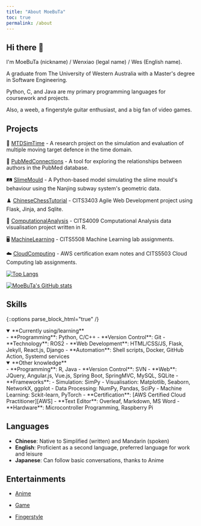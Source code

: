 ```yaml
---
title: "About MoeBuTa"
toc: true
permalink: /about
---
```


## Hi there 👋

I'm MoeBuTa (nickname) / Wenxiao (legal name) / Wes (English name).
 
A graduate from The University of Western Australia with a Master's degree in Software Engineering.

Python, C, and Java are my primary programming languages for coursework and projects.

Also, a weeb, a fingerstyle guitar enthusiast, and a big fan of video games.

## Projects

🔐 [MTDSimTime](https://github.com/MoeBuTa/MTDSimTime) - A research project on the simulation and evaluation of multiple moving target defence in the time domain.

🏥 [PubMedConnections](https://github.com/PubMedConnections/PubMedConnections) - A tool for exploring the relationships between authors in the PubMed database. 

🛤️ [SlimeMould](https://github.com/MoeBuTa/SlimeMould) - A Python-based model simulating the slime mould's behaviour using the Nanjing subway system's geometric data.

♟️ [ChineseChessTutorial](https://github.com/MoeBuTa/ChineseChessTutorial) - CITS3403 Agile Web Development project using Flask, Jinja, and Sqlite.

🔢 [ComputationalAnalysis](https://github.com/MoeBuTa/ComputationalAnalysis) - CITS4009 Computational Analysis data visualisation project written in R.

🖥️ [MachineLearning](https://github.com/MoeBuTa/MachineLearning) - CITS5508 Machine Learning lab assignments.

☁️ [CloudComputing](https://github.com/MoeBuTa/CloudComputing) - AWS certification exam notes and CITS5503 Cloud Computing lab assignments.

[![Top Langs](https://github-readme-stats.vercel.app/api/top-langs/?username=MoeBuTa&layout=compact&theme=tokyonight&card_width=500&langs_count=10)](https://github.com/MoeBuTa/github-readme-stats)

[![MoeBuTa's GitHub stats](https://github-readme-stats.vercel.app/api?username=MoeBuTa&theme=tokyonight&rank_icon=github&card_width=500)](https://github.com/MoeBuTa/github-readme-stats)


## Skills

{::options parse_block_html="true" /}


<details open markdown="1">
<summary> **Currently using/learning**
</summary>
 - **Programming**: Python, C/C++
 - **Version Control**: Git
 - **Technology**: ROS2
 - **Web Development**: HTML/CSS/JS, Flask, Jekyll, React.js, Django
 - **Automation**: Shell scripts, Docker, GitHub Action, Systemd services
</details>


<details open markdown="1">
<summary> **Other knowledge**
</summary>
 - **Programming**: R, Java
 - **Version Control**: SVN
 - **Web**: JQuery, Angular.js, Vue.js, Spring Boot, SpringMVC, MySQL, SQLite
 - **Frameworks**: 
   - Simulation: SimPy 
   - Visualisation: Matplotlib, Seaborn, NetworkX, ggplot
   - Data Processing: NumPy, Pandas, SciPy
   - Machine Learning: Sckit-learn, PyTorch
 - **Certification**: [AWS Certified Cloud Practitioner][AWS]
 - **Text Editor**: Overleaf, Markdown, MS Word
 - **Hardware**: Microcontroller Programming, Raspberry Pi
</details>

## Languages

- **Chinese**: Native to Simplified (written) and Mandarin (spoken)
- **English**: Proficient as a second language, preferred language for work and leisure
- **Japanese**: Can follow basic conversations, thanks to Anime <i class='fa-brands fa-bilibili'></i>

## Entertainments

- [Anime](/dip)
- [Game](/dip)
- [Fingerstyle](/dip)


  [UWA]: https://www.uwa.edu.au/
  [AWS]: https://www.credly.com/badges/82057be6-157e-4f61-9707-8d84f519eef7/linked_in_profile